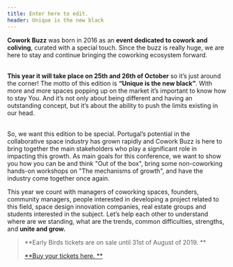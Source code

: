 ```yaml
---
title: Enter here to edit.
header: Unique is the new black
---
```

**Cowork Buzz** was born in 2016 as an **event dedicated to cowork and coliving**, curated with a special touch. Since the buzz is really huge, we are here to stay and continue bringing the coworking ecosystem forward.

\
**This year it will take place on 25th and 26th of October** so it’s just around the corner! The motto of this edition is **“Unique is the new black”**. With more and more spaces popping up on the market it’s important to know how to stay You. And it’s not only about being different and having an outstanding concept, but it’s about the ability to push the limits existing in our head. 

\
So, we want this edition to be special. Portugal’s potential in the collaborative space industry has grown rapidly and Cowork Buzz is here to bring together the main stakeholders who play a significant role in impacting this growth. As main goals for this conference, we want to show you how you can be and think "Out of the box", bring some non-coworking hands-on workshops on "The mechanisms of growth", and have the industry come together once again. 

This year we count with managers of coworking spaces, founders, community managers, people interested in developing a project related to this field, space design innovation companies, real estate groups and students interested in the subject. Let’s help each other to understand where are we standing, what are the trends, common difficulties, strengths, and **unite and grow.**

> **Early Birds tickets are on sale until 31st of August of 2019. **
>
> [**Buy your tickets here. **](https://events.eventzilla.net/e/cowork-buzz-2019-2138746820)

##

